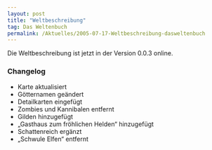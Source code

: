```yaml
---
layout: post
title: "Weltbeschreibung"
tag: Das Weltenbuch
permalink: /Aktuelles/2005-07-17-Weltbeschreibung-dasweltenbuch
---
```


Die Weltbeschreibung ist jetzt in der Version 0.0.3 online.

### Changelog

- Karte aktualisiert
- Götternamen geändert
- Detailkarten eingefügt
- Zombies und Kannibalen entfernt
- Gilden hinzugefügt
- &bdquo;Gasthaus zum fröhlichen Helden&ldquo; hinzugefügt
- Schattenreich ergänzt
- &bdquo;Schwule Elfen&ldquo; entfernt


